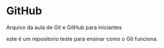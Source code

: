 # GitHub

Arquivo da aula de Git e GitHub para iniciantes

este é um repositorio teste para ensinar como o Git funciona.
